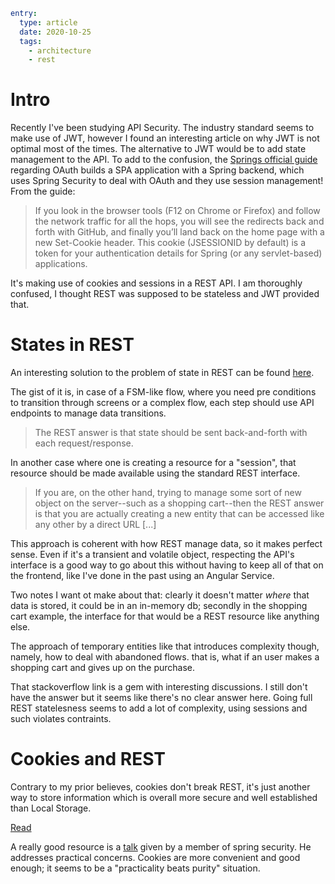 ```yml
entry:
  type: article
  date: 2020-10-25
  tags:
    - architecture
    - rest
```
# Intro

Recently I've been studying API Security.
The industry standard seems to make use of JWT, however I found an interesting article on why JWT is not optimal most of the times.
The alternative to JWT would be to add state management to the API.
To add to the confusion, the [Springs official guide](https://spring.io/guides/tutorials/spring-boot-oauth2/) regarding OAuth builds a SPA application with a Spring backend, which uses Spring Security to deal with OAuth and they use session management!
From the guide:
> If you look in the browser tools (F12 on Chrome or Firefox) and follow the network traffic for all the hops, you will see the redirects back and forth with GitHub, and finally you’ll land back on the home page with a new Set-Cookie header.
This cookie (JSESSIONID by default) is a token for your authentication details for Spring (or any servlet-based) applications.

It's making use of cookies and sessions in a REST API.
I am thoroughly confused, I thought REST was supposed to be stateless and JWT provided that.

# States in REST
An interesting solution to the problem of state in REST can be found [here](https://stackoverflow.com/questions/2641901/how-to-manage-state-in-rest).

The gist of it is, in case of a FSM-like flow, where you need pre conditions to transition through screens or a complex flow, each step should use API endpoints to manage data transitions.
> The REST answer is that state should be sent back-and-forth with each request/response.

In another case where one is creating a resource for a "session", that resource should be made available using the standard REST interface.
> If you are, on the other hand, trying to manage some sort of new object on the server--such as a shopping cart--then the REST answer is that you are actually creating a new entity that can be accessed like any other by a direct URL [...]

This approach is coherent with how REST manage data, so it makes perfect sense.
Even if it's a transient and volatile object, respecting the API's interface is a good way to go about this without having to keep all of that on the frontend, like I've done in the past using an Angular Service.

Two notes I want ot make about that: clearly it doesn't matter *where* that data is stored, it could be in an in-memory db; secondly in the shopping cart example, the interface for that would be a REST resource like anything else.

The approach of temporary entities like that introduces complexity though, namely, how to deal with abandoned flows.
that is, what if an user makes a shopping cart and gives up on the purchase.

That stackoverflow link is a gem with interesting discussions.
I still don't have the answer but it seems like there's no clear answer here.
Going full REST statelesness seems to add a lot of complexity, using sessions and such violates contraints.

# Cookies and REST
Contrary to my prior believes, cookies don't break REST, it's just another way to store information which is overall more secure and well established than Local Storage.

[Read](https://softwareengineering.stackexchange.com/questions/141019/should-cookies-be-used-in-a-restful-api)


A really good resource is a [talk](https://skillsmatter.com/skillscasts/5398-the-state-of-securing-restful-apis-with-spring) given by a member of spring security.
He addresses practical concerns.
Cookies are more convenient and good enough; it seems to be a "practicality beats purity" situation.

